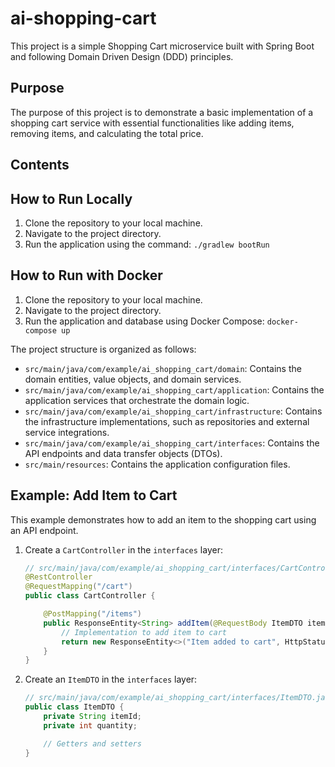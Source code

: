# ai-shopping-cart

This project is a simple Shopping Cart microservice built with Spring Boot and following Domain Driven Design (DDD) principles.

## Purpose

The purpose of this project is to demonstrate a basic implementation of a shopping cart service with essential functionalities like adding items, removing items, and calculating the total price.

## Contents

## How to Run Locally

1.  Clone the repository to your local machine.
2.  Navigate to the project directory.
3.  Run the application using the command: `./gradlew bootRun`

## How to Run with Docker

1.  Clone the repository to your local machine.
2.  Navigate to the project directory.
3.  Run the application and database using Docker Compose: `docker-compose up`

The project structure is organized as follows:

-   `src/main/java/com/example/ai_shopping_cart/domain`: Contains the domain entities, value objects, and domain services.
-   `src/main/java/com/example/ai_shopping_cart/application`: Contains the application services that orchestrate the domain logic.
-   `src/main/java/com/example/ai_shopping_cart/infrastructure`: Contains the infrastructure implementations, such as repositories and external service integrations.
-   `src/main/java/com/example/ai_shopping_cart/interfaces`: Contains the API endpoints and data transfer objects (DTOs).
-   `src/main/resources`: Contains the application configuration files.

## Example: Add Item to Cart

This example demonstrates how to add an item to the shopping cart using an API endpoint.

1.  Create a `CartController` in the `interfaces` layer:

    ```java
    // src/main/java/com/example/ai_shopping_cart/interfaces/CartController.java
    @RestController
    @RequestMapping("/cart")
    public class CartController {

        @PostMapping("/items")
        public ResponseEntity<String> addItem(@RequestBody ItemDTO itemDTO) {
            // Implementation to add item to cart
            return new ResponseEntity<>("Item added to cart", HttpStatus.OK);
        }
    }
    ```

2.  Create an `ItemDTO` in the `interfaces` layer:

    ```java
    // src/main/java/com/example/ai_shopping_cart/interfaces/ItemDTO.java
    public class ItemDTO {
        private String itemId;
        private int quantity;

        // Getters and setters
    }
    ```